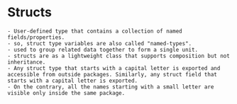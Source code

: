 # Structs

    - User-defined type that contains a collection of named fields/properties.
    - so, struct type variables are also called "named-types".
    - used to group related data together to form a single unit.
    - structs are as a lightweight class that supports composition but not inheritance.
    - Any struct type that starts with a capital letter is exported and accessible from outside packages. Similarly, any struct field that starts with a capital letter is exported.
    - On the contrary, all the names starting with a small letter are visible only inside the same package.
